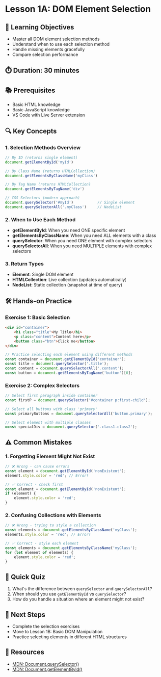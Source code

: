 # Lesson 1A: DOM Element Selection

## 🎯 **Learning Objectives**
- Master all DOM element selection methods
- Understand when to use each selection method
- Handle missing elements gracefully
- Compare selection performance

## ⏱️ **Duration**: 30 minutes

## 📚 **Prerequisites**
- Basic HTML knowledge
- Basic JavaScript knowledge
- VS Code with Live Server extension

## 🔍 **Key Concepts**

### 1. Selection Methods Overview
```javascript
// By ID (returns single element)
document.getElementById('myId')

// By Class Name (returns HTMLCollection)
document.getElementsByClassName('myClass')

// By Tag Name (returns HTMLCollection)
document.getElementsByTagName('div')

// CSS Selectors (modern approach)
document.querySelector('#myId')           // Single element
document.querySelectorAll('.myClass')     // NodeList
```

### 2. When to Use Each Method
- **getElementById**: When you need ONE specific element
- **getElementsByClassName**: When you need ALL elements with a class
- **querySelector**: When you need ONE element with complex selectors
- **querySelectorAll**: When you need MULTIPLE elements with complex selectors

### 3. Return Types
- **Element**: Single DOM element
- **HTMLCollection**: Live collection (updates automatically)
- **NodeList**: Static collection (snapshot at time of query)

## 🛠️ **Hands-on Practice**

### Exercise 1: Basic Selection
```html
<div id="container">
    <h1 class="title">My Title</h1>
    <p class="content">Content here</p>
    <button class="btn">Click me</button>
</div>
```

```javascript
// Practice selecting each element using different methods
const container = document.getElementById('container');
const title = document.querySelector('.title');
const content = document.querySelectorAll('.content');
const button = document.getElementsByTagName('button')[0];
```

### Exercise 2: Complex Selectors
```javascript
// Select first paragraph inside container
const firstP = document.querySelector('#container p:first-child');

// Select all buttons with class 'primary'
const primaryButtons = document.querySelectorAll('button.primary');

// Select element with multiple classes
const specialDiv = document.querySelector('.class1.class2');
```

## ⚠️ **Common Mistakes**

### 1. Forgetting Element Might Not Exist
```javascript
// ❌ Wrong - can cause errors
const element = document.getElementById('nonExistent');
element.style.color = 'red'; // Error!

// ✅ Correct - check first
const element = document.getElementById('nonExistent');
if (element) {
    element.style.color = 'red';
}
```

### 2. Confusing Collections with Elements
```javascript
// ❌ Wrong - trying to style a collection
const elements = document.getElementsByClassName('myClass');
elements.style.color = 'red'; // Error!

// ✅ Correct - style each element
const elements = document.getElementsByClassName('myClass');
for (let element of elements) {
    element.style.color = 'red';
}
```

## 🧪 **Quick Quiz**

1. What's the difference between `querySelector` and `querySelectorAll`?
2. When should you use `getElementById` vs `querySelector`?
3. How do you handle a situation where an element might not exist?

## 📝 **Next Steps**
- Complete the selection exercises
- Move to Lesson 1B: Basic DOM Manipulation
- Practice selecting elements in different HTML structures

## 🔗 **Resources**
- [MDN: Document.querySelector()](https://developer.mozilla.org/en-US/docs/Web/API/Document/querySelector)
- [MDN: Document.getElementById()](https://developer.mozilla.org/en-US/docs/Web/API/Document/getElementById)

